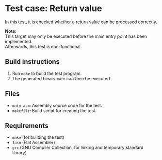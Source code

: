 # Test case: Return value

In this test, it is checked whether a return value can be processed correctly.

**Note:**  
This target may only be executed before the main entry point has been implemented.  
Afterwards, this test is non-functional.

## Build instructions

1. Run `make` to build the test program.
2. The generated binary `main` can then be executed.

## Files

- `main.asm`: Assembly source code for the test.
- `makefile`: Build script for creating the test.

## Requirements 
- `make` (for building the test)
- `fasm` (Flat Assembler)
- `gcc` (GNU Compiler Collection, for linking and temporary standard library)